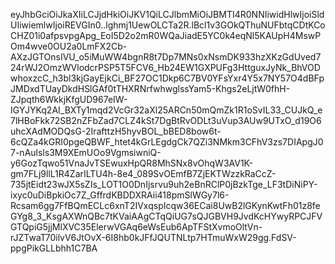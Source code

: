 eyJhbGciOiJkaXIiLCJjdHkiOiJKV1QiLCJlbmMiOiJBMTI4R0NNIiwidHlwIjoiSldUIiwiemlwIjoiREVGIn0..lghmj1UewOLCTa2R.lBcl1v3GOkQThuNUFbtqCDtKCoCHZ01i0afpsvpgApg_EoI5D2o2mR0WQaJiadE5YC0k4eqNl5KAUpH4MswPOm4wve0OU2a0LmFX2Cb-AXzJGTOnsIVU_o5iMuWW4bgnR8t7Dp7MNs0xNsmDK933hzXKzGdUved724rWJ2OmzWVlodcrPSP5T5FCV6_Hb24EW1GXPUFg3HttguxJyNk_BhVODwhoxzcC_h3bl3kjGayEjkCi_BF27OC1Dkp6C7BV0YFsYxr4Y5x7NY57O4dBFpJMDxdTUayDkdHSlGAf0tTHXRNrfwhwglssYam5-Khgs2eLjtW0fhH-ZJpqth6WkkjKfgUD967eIW-IGYJYKq2AI_BXTy1mqd2VcGr32aXl25ARCn50mQmZk1R1oSvIL33_CUJkQ_e7lHBoFkk72SB2nZFbZad7CLZ4kSt7DgBtRvODLt3uVup3AUw9UTxO_d19O6uhcXAdMODQsG-2IrafttzH5hyvBOL_bBED8bow6t-6cQZa4kGRI0pgeQBWF_htet4kGrLEgdgCk7QZi3NMkm3CFhV3zs7DIApgJ07-nAulsls3M9XEmUOo9VgmsiwniQ-y6GozTqwo51VnaJvTSEwuxHpQR8MhSNx8vOhqW3AV1K-gm7FLj9llL1R4ZarILTU4h-8e4_089SvOEmfB7ZjEKTWzzkRaCcZ-735jtEidt23wJX5sZIs_LOT1O0DnIjsrvu9uh2eBnRClP0jBzkTge_LF3tDiNiPY-ixyc0uDiBpkiOc7Z_GffrdKBDDXRAii418pmSlWGy7l6-Rcsam6gg7FfBQmECLc6xnT2IVxqspIcqw36ECai8UwB2lGKynKwtFh01z8feGYg8_3_KsgAXWnQBc7tKVaiAAgCTqQiUG7sQJGBVH9JvdKcHYwyRPCJFVGTQpiG5jjMlXVC35ElerwVGAq6eWsEub6ApTFStXvmoOltVn-rJZTwaT70ilvV6JtOvX-6I8hb0kJFfJQUTNLtp7HTmuWxW29gg.FdSV-ppgPikGLLbhh1C7BA
